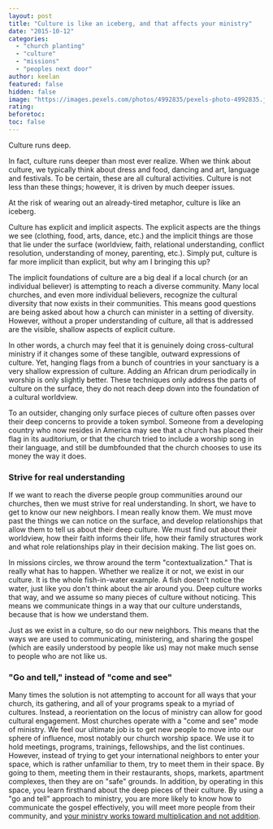 ```yaml
---
layout: post
title: "Culture is like an iceberg, and that affects your ministry"
date: "2015-10-12"
categories: 
  - "church planting"
  - "culture"
  - "missions"
  - "peoples next door"
author: keelan
featured: false
hidden: false
image: "https://images.pexels.com/photos/4992835/pexels-photo-4992835.jpeg?auto=compress&cs=tinysrgb&w=1260&h=750&dpr=1"
rating:
beforetoc:
toc: false
---
```


Culture runs deep.

In fact, culture runs deeper than most ever realize. When we think about culture, we typically think about dress and food, dancing and art, language and festivals. To be certain, these are all cultural activities. Culture is not less than these things; however, it is driven by much deeper issues.

At the risk of wearing out an already-tired metaphor, culture is like an iceberg.

Culture has explicit and implicit aspects. The explicit aspects are the things we see (clothing, food, arts, dance, etc.) and the implicit things are those that lie under the surface (worldview, faith, relational understanding, conflict resolution, understanding of money, parenting, etc.). Simply put, culture is far more implicit than explicit, but why am I bringing this up?

The implicit foundations of culture are a big deal if a local church (or an individual believer) is attempting to reach a diverse community. Many local churches, and even more individual believers, recognize the cultural diversity that now exists in their communities. This means good questions are being asked about how a church can minister in a setting of diversity. However, without a proper understanding of culture, all that is addressed are the visible, shallow aspects of explicit culture.

In other words, a church may feel that it is genuinely doing cross-cultural ministry if it changes some of these tangible, outward expressions of culture. Yet, hanging flags from a bunch of countries in your sanctuary is a very shallow expression of culture. Adding an African drum periodically in worship is only slightly better. These techniques only address the parts of culture on the surface, they do not reach deep down into the foundation of a cultural worldview.

To an outsider, changing only surface pieces of culture often passes over their deep concerns to provide a token symbol. Someone from a developing country who now resides in America may see that a church has placed their flag in its auditorium, or that the church tried to include a worship song in their language, and still be dumbfounded that the church chooses to use its money the way it does.

### Strive for real understanding

If we want to reach the diverse people group communities around our churches, then we must strive for real understanding. In short, we have to get to know our new neighbors. I mean really know them. We must move past the things we can notice on the surface, and develop relationships that allow them to tell us about their deep culture. We must find out about their worldview, how their faith informs their life, how their family structures work and what role relationships play in their decision making. The list goes on.

In missions circles, we throw around the term "contextualization." That is really what has to happen. Whether we realize it or not, we exist in our culture. It is the whole fish-in-water example. A fish doesn't notice the water, just like you don't think about the air around you. Deep culture works that way, and we assume so many pieces of culture without noticing. This means we communicate things in a way that our culture understands, because that is how we understand them.

Just as we exist in a culture, so do our new neighbors. This means that the ways we are used to communicating, ministering, and sharing the gospel (which are easily understood by people like us) may not make much sense to people who are not like us.

### "Go and tell," instead of "come and see"

Many times the solution is not attempting to account for all ways that your church, its gathering, and all of your programs speak to a myriad of cultures. Instead, a reorientation on the locus of ministry can allow for good cultural engagement. Most churches operate with a "come and see" mode of ministry. We feel our ultimate job is to get new people to move into our sphere of influence, most notably our church worship space. We use it to hold meetings, programs, trainings, fellowships, and the list continues. However, instead of trying to get your international neighbors to enter your space, which is rather unfamiliar to them, try to meet them in their space. By going to them, meeting them in their restaurants, shops, markets, apartment complexes, then they are on "safe" grounds. In addition, by operating in this space, you learn firsthand about the deep pieces of their culture. By using a "go and tell" approach to ministry, you are more likely to know how to communicate the gospel effectively, you will meet more people from their community, and [your ministry works toward multiplication and not addition](http://keelancook.com/2015/10/02/a-multiplication-mindset-the-ministry-paradigm-your-church-may-be-missing/).
